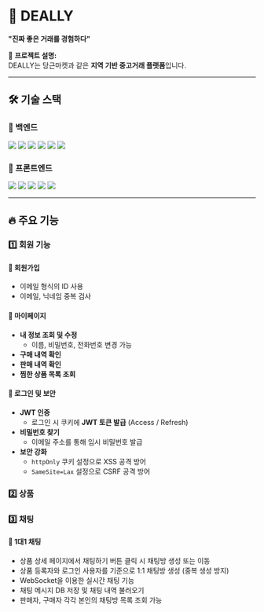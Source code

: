 # 🚀 DEALLY  
**"진짜 좋은 거래를 경험하다"**  

📌 **프로젝트 설명:**  
DEALLY는 당근마켓과 같은 **지역 기반 중고거래 플랫폼**입니다.  

---

## 🛠 기술 스택  

### 🔹 백엔드  
<p align="left"> <img src="https://img.shields.io/badge/Spring-6DB33F?style=for-the-badge&logo=spring&logoColor=white"/> 
  <img src="https://img.shields.io/badge/Spring%20Boot-6DB33F?style=for-the-badge&logo=springboot&logoColor=white"/> 
  <img src="https://img.shields.io/badge/Spring%20Security-6DB33F?style=for-the-badge&logo=springsecurity&logoColor=white"/> 
  <img src="https://img.shields.io/badge/Spring%20Data%20JPA-6DB33F?style=for-the-badge&logo=spring&logoColor=white"/>
  <img src="https://img.shields.io/badge/PostgreSQL-316192?style=for-the-badge&logo=postgresql&logoColor=white"/> 
  <img src="https://img.shields.io/badge/JWT-000000?style=for-the-badge&logo=jsonwebtokens&logoColor=white"/> </p>

### 🔹 프론트엔드
<p align="left"> <img src="https://img.shields.io/badge/HTML5-E34F26?style=for-the-badge&logo=html5&logoColor=white"/> 
  <img src="https://img.shields.io/badge/CSS3-1572B6?style=for-the-badge&logo=css3&logoColor=white"/> 
  <img src="https://img.shields.io/badge/JavaScript-F7DF1E?style=for-the-badge&logo=javascript&logoColor=white"/> 
  <img src="https://img.shields.io/badge/Bootstrap-7952B3?style=for-the-badge&logo=bootstrap&logoColor=white"/> 
  <img src="https://img.shields.io/badge/Thymeleaf-005F0F?style=for-the-badge&logo=thymeleaf&logoColor=white"/> </p>

---


## 🔥 주요 기능

### 1️⃣ 회원 기능

#### 📝 회원가입
- 이메일 형식의 ID 사용 
- 이메일, 닉네임 중복 검사

#### 👤 마이페이지
- **내 정보 조회 및 수정**
  - 이름, 비밀번호, 전화번호 변경 가능
- **구매 내역 확인**
- **판매 내역 확인**
- **찜한 상품 목록 조회**

#### 🔐 로그인 및 보안
- **JWT 인증**
  - 로그인 시 쿠키에 **JWT 토큰 발급** (Access / Refresh)
- **비밀번호 찾기**
  - 이메일 주소를 통해 임시 비밀번호 발급
- **보안 강화**
  - `httpOnly` 쿠키 설정으로 XSS 공격 방어
  - `SameSite=Lax` 설정으로 CSRF 공격 방어
 
 ### 2️⃣ 상품 

### 3️⃣  채팅

#### 💬 1대1 채팅

- 상품 상세 페이지에서 채팅하기 버튼 클릭 시 채팅방 생성 또는 이동
- 상품 등록자와 로그인 사용자를 기준으로 1:1 채팅방 생성 (중복 생성 방지)
- WebSocket을 이용한 실시간 채팅 기능
- 채팅 메시지 DB 저장 및 채팅 내역 불러오기
- 판매자, 구매자 각각 본인의 채팅방 목록 조회 가능
  
